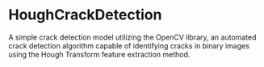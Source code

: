 # HoughCrackDetection
A simple crack detection model utilizing the OpenCV library, an automated crack detection algorithm capable of identifying cracks in binary images using the Hough Transform feature extraction method.
